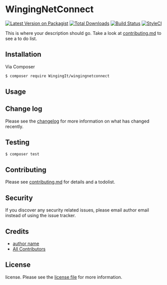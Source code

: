 # WingingNetConnect

[![Latest Version on Packagist][ico-version]][link-packagist]
[![Total Downloads][ico-downloads]][link-downloads]
[![Build Status][ico-travis]][link-travis]
[![StyleCI][ico-styleci]][link-styleci]

This is where your description should go. Take a look at [contributing.md](contributing.md) to see a to do list.

## Installation

Via Composer

``` bash
$ composer require WingingIt/wingingnetconnect
```

## Usage

## Change log

Please see the [changelog](changelog.md) for more information on what has changed recently.

## Testing

``` bash
$ composer test
```

## Contributing

Please see [contributing.md](contributing.md) for details and a todolist.

## Security

If you discover any security related issues, please email author email instead of using the issue tracker.

## Credits

- [author name][link-author]
- [All Contributors][link-contributors]

## License

license. Please see the [license file](license.md) for more information.

[ico-version]: https://img.shields.io/packagist/v/WingingIt/wingingnetconnect.svg?style=flat-square
[ico-downloads]: https://img.shields.io/packagist/dt/WingingIt/wingingnetconnect.svg?style=flat-square
[ico-travis]: https://img.shields.io/travis/WingingIt/wingingnetconnect/master.svg?style=flat-square
[ico-styleci]: https://styleci.io/repos/12345678/shield

[link-packagist]: https://packagist.org/packages/WingingIt/wingingnetconnect
[link-downloads]: https://packagist.org/packages/WingingIt/wingingnetconnect
[link-travis]: https://travis-ci.org/WingingIt/wingingnetconnect
[link-styleci]: https://styleci.io/repos/12345678
[link-author]: https://github.com/WingingIt
[link-contributors]: ../../contributors
